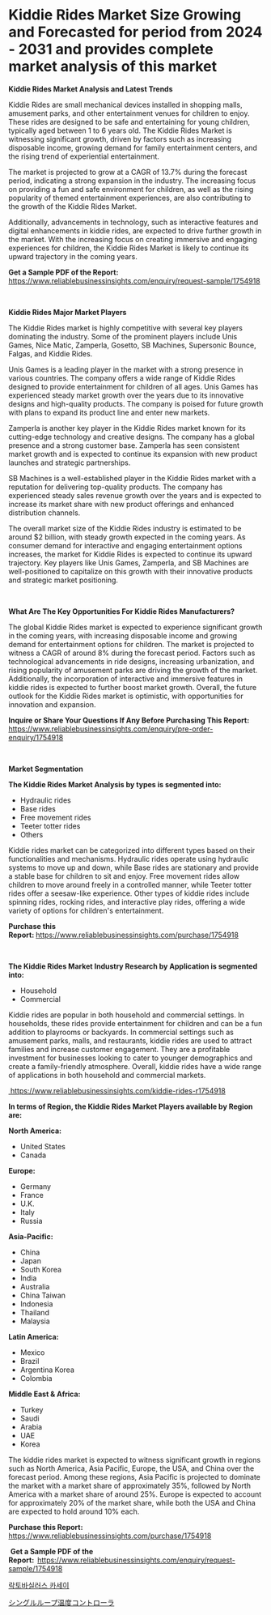 <p><h1>Kiddie Rides Market Size Growing and Forecasted for period from 2024 - 2031 and provides complete market analysis of this market</h1></p><p><strong>Kiddie Rides Market Analysis and Latest Trends</strong></p>
<p><p>Kiddie Rides are small mechanical devices installed in shopping malls, amusement parks, and other entertainment venues for children to enjoy. These rides are designed to be safe and entertaining for young children, typically aged between 1 to 6 years old. The Kiddie Rides Market is witnessing significant growth, driven by factors such as increasing disposable income, growing demand for family entertainment centers, and the rising trend of experiential entertainment.</p><p>The market is projected to grow at a CAGR of 13.7% during the forecast period, indicating a strong expansion in the industry. The increasing focus on providing a fun and safe environment for children, as well as the rising popularity of themed entertainment experiences, are also contributing to the growth of the Kiddie Rides Market.</p><p>Additionally, advancements in technology, such as interactive features and digital enhancements in kiddie rides, are expected to drive further growth in the market. With the increasing focus on creating immersive and engaging experiences for children, the Kiddie Rides Market is likely to continue its upward trajectory in the coming years.</p></p>
<p><strong>Get a Sample PDF of the Report:&nbsp;</strong> <a href="https://www.reliablebusinessinsights.com/enquiry/request-sample/1754918">https://www.reliablebusinessinsights.com/enquiry/request-sample/1754918</a></p>
<p>&nbsp;</p>
<p><strong>Kiddie Rides Major Market Players</strong></p>
<p><p>The Kiddie Rides market is highly competitive with several key players dominating the industry. Some of the prominent players include Unis Games, Nice Matic, Zamperla, Gosetto, SB Machines, Supersonic Bounce, Falgas, and Kiddie Rides.</p><p>Unis Games is a leading player in the market with a strong presence in various countries. The company offers a wide range of Kiddie Rides designed to provide entertainment for children of all ages. Unis Games has experienced steady market growth over the years due to its innovative designs and high-quality products. The company is poised for future growth with plans to expand its product line and enter new markets.</p><p>Zamperla is another key player in the Kiddie Rides market known for its cutting-edge technology and creative designs. The company has a global presence and a strong customer base. Zamperla has seen consistent market growth and is expected to continue its expansion with new product launches and strategic partnerships.</p><p>SB Machines is a well-established player in the Kiddie Rides market with a reputation for delivering top-quality products. The company has experienced steady sales revenue growth over the years and is expected to increase its market share with new product offerings and enhanced distribution channels.</p><p>The overall market size of the Kiddie Rides industry is estimated to be around $2 billion, with steady growth expected in the coming years. As consumer demand for interactive and engaging entertainment options increases, the market for Kiddie Rides is expected to continue its upward trajectory. Key players like Unis Games, Zamperla, and SB Machines are well-positioned to capitalize on this growth with their innovative products and strategic market positioning.</p></p>
<p>&nbsp;</p>
<p><strong>What Are The Key Opportunities For Kiddie Rides Manufacturers?</strong></p>
<p><p>The global Kiddie Rides market is expected to experience significant growth in the coming years, with increasing disposable income and growing demand for entertainment options for children. The market is projected to witness a CAGR of around 8% during the forecast period. Factors such as technological advancements in ride designs, increasing urbanization, and rising popularity of amusement parks are driving the growth of the market. Additionally, the incorporation of interactive and immersive features in kiddie rides is expected to further boost market growth. Overall, the future outlook for the Kiddie Rides market is optimistic, with opportunities for innovation and expansion.</p></p>
<p><strong>Inquire or Share Your Questions If Any Before Purchasing This Report:</strong> <a href="https://www.reliablebusinessinsights.com/enquiry/pre-order-enquiry/1754918">https://www.reliablebusinessinsights.com/enquiry/pre-order-enquiry/1754918</a></p>
<p>&nbsp;</p>
<p><strong>Market Segmentation</strong></p>
<p><strong>The Kiddie Rides Market Analysis by types is segmented into:</strong></p>
<p><ul><li>Hydraulic rides</li><li>Base rides</li><li>Free movement rides</li><li>Teeter totter rides</li><li>Others</li></ul></p>
<p><p>Kiddie rides market can be categorized into different types based on their functionalities and mechanisms. Hydraulic rides operate using hydraulic systems to move up and down, while Base rides are stationary and provide a stable base for children to sit and enjoy. Free movement rides allow children to move around freely in a controlled manner, while Teeter totter rides offer a seesaw-like experience. Other types of kiddie rides include spinning rides, rocking rides, and interactive play rides, offering a wide variety of options for children's entertainment.</p></p>
<p><strong>Purchase this Report:&nbsp;</strong><a href="https://www.reliablebusinessinsights.com/purchase/1754918">https://www.reliablebusinessinsights.com/purchase/1754918</a></p>
<p>&nbsp;</p>
<p><strong>The Kiddie Rides Market Industry Research by Application is segmented into:</strong></p>
<p><ul><li>Household</li><li>Commercial</li></ul></p>
<p><p>Kiddie rides are popular in both household and commercial settings. In households, these rides provide entertainment for children and can be a fun addition to playrooms or backyards. In commercial settings such as amusement parks, malls, and restaurants, kiddie rides are used to attract families and increase customer engagement. They are a profitable investment for businesses looking to cater to younger demographics and create a family-friendly atmosphere. Overall, kiddie rides have a wide range of applications in both household and commercial markets.</p></p>
<p><a href="https://www.reliablebusinessinsights.com/kiddie-rides-r1754918">&nbsp;https://www.reliablebusinessinsights.com/kiddie-rides-r1754918</a></p>
<p><strong>In terms of Region, the Kiddie Rides Market Players available by Region are:</strong></p>
<p>
    <p> <strong> North America: </strong>
        <ul>
            <li>United States</li>
            <li>Canada</li>
        </ul>
        </p> 
    <p> <strong> Europe: </strong>
        <ul>
            <li>Germany</li>
            <li>France</li>
            <li>U.K.</li>
            <li>Italy</li>
            <li>Russia</li>
        </ul>
        </p> 
    <p> <strong> Asia-Pacific: </strong>
        <ul>
            <li>China</li>
            <li>Japan</li>
            <li>South Korea</li>
            <li>India</li>
            <li>Australia</li>
            <li>China Taiwan</li>
            <li>Indonesia</li>
            <li>Thailand</li>
            <li>Malaysia</li>
        </ul>
        </p> 
    <p> <strong> Latin America: </strong>
        <ul>
            <li>Mexico</li>
            <li>Brazil</li>
            <li>Argentina Korea</li>
            <li>Colombia</li>
        </ul>
        </p> 
    <p> <strong> Middle East & Africa: </strong>
        <ul>
            <li>Turkey</li>
            <li>Saudi</li>
            <li>Arabia</li>
            <li>UAE</li>
            <li>Korea</li>
        </ul>
    </p>
    </p>
<p><p>The kiddie rides market is expected to witness significant growth in regions such as North America, Asia Pacific, Europe, the USA, and China over the forecast period. Among these regions, Asia Pacific is projected to dominate the market with a market share of approximately 35%, followed by North America with a market share of around 25%. Europe is expected to account for approximately 20% of the market share, while both the USA and China are expected to hold around 10% each.</p></p>
<p><strong>Purchase this Report: </strong><a href="https://www.reliablebusinessinsights.com/purchase/1754918">https://www.reliablebusinessinsights.com/purchase/1754918</a></p>
<p>&nbsp;<strong>Get a Sample PDF of the Report:&nbsp;&nbsp;</strong><a href="https://www.reliablebusinessinsights.com/enquiry/request-sample/1754918">https://www.reliablebusinessinsights.com/enquiry/request-sample/1754918</a></p>
<p><strong></strong></p>
<p><p><a href="https://github.com/apple8975768/Market-Research-Report-List-1/blob/main/9455104168370.md">락토바실러스 카세이</a></p><p><a href="https://medium.com/@annchovey2023/2024%E5%B9%B4%E3%81%8B%E3%82%892031%E5%B9%B4%E3%81%BE%E3%81%A7%E3%81%AE%E6%9C%9F%E9%96%93%E3%81%AB%E3%81%8A%E3%81%91%E3%82%8B%E3%82%B7%E3%83%B3%E3%82%B0%E3%83%AB%E3%83%AB%E3%83%BC%E3%83%97%E6%B8%A9%E5%BA%A6%E3%82%B3%E3%83%B3%E3%83%88%E3%83%AD%E3%83%BC%E3%83%A9%E3%83%BC%E5%B8%82%E5%A0%B4%E3%82%B7%E3%82%A7%E3%82%A2%E3%81%A8%E7%AB%B6%E4%BA%89%E7%92%B0%E5%A2%83%E3%81%AB%E9%96%A2%E3%81%99%E3%82%8B%E6%B4%9E%E5%AF%9F-038e392e360b">シングルループ温度コントローラ</a></p></p>